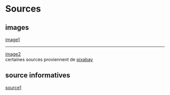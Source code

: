# Sources
<h2>images</h1>
<a href="https://www.brandon-valorisation.com/wp-content/uploads/2021/03/Margaret-Hamilton-Scientifique-Brandon-Valorisation-valorisation-de-linnovation.jpeg">image1</a>
<hr><a href="https://media.vanityfair.fr/photos/60d37492db141fd0eb5b6806/4:3/w_956,h_717,c_limit/vf_margaret_hamilton_5660.jpeg">image2</a>
<br>certaines sources proviennent de <a href="pixabay.com">pixabay</a>
<br>
<h2>source informatives</h1>
<a href="https://fr.wikipedia.org/wiki/Margaret_Hamilton_(scientifique)">source1</a>
